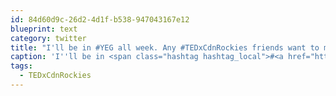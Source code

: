 ```yaml
---
id: 84d60d9c-26d2-4d1f-b538-947043167e12
blueprint: text
category: twitter
title: "I'll be in #YEG all week. Any #TEDxCdnRockies friends want to meet up for coffee or beer?"
caption: 'I''ll be in <span class="hashtag hashtag_local">#<a href="http://tweettemp.darylchymko.ca/?tag=yeg">YEG</a> all week. Any <span class="hashtag hashtag_local">#<a href="http://tweettemp.darylchymko.ca/?tag=tedxcdnrockies">TEDxCdnRockies</a> friends want to meet up for coffee or beer?'
tags:
  - TEDxCdnRockies
---
```

